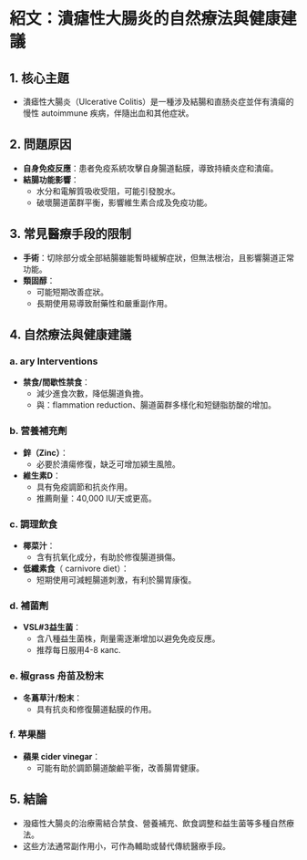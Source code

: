 # 紹文：潰瘧性大腸炎的自然療法與健康建議

## 1. 核心主題
- 潰瘧性大腸炎（Ulcerative Colitis）是一種涉及結腸和直肠炎症並伴有潰瘍的慢性 autoimmune 疾病，伴隨出血和其他症狀。

## 2. 問題原因
- **自身免疫反應**：患者免疫系統攻擊自身腸道黏膜，導致持續炎症和潰瘍。
- **結腸功能影響**：
  - 水分和電解質吸收受阻，可能引發脫水。
  - 破壞腸道菌群平衡，影響維生素合成及免疫功能。

## 3. 常見醫療手段的限制
- **手術**：切除部分或全部結腸雖能暫時緩解症狀，但無法根治，且影響腸道正常功能。
- **類固醇**：
  - 可能短期改善症狀。
  - 長期使用易導致耐藥性和嚴重副作用。

## 4. 自然療法與健康建議
### a. ary Interventions
- **禁食/間歇性禁食**：
  - 減少進食次數，降低腸道負擔。
  - 與：flammation reduction、腸道菌群多樣化和短鏈脂肪酸的增加。
  
### b. 营養補充劑
- **鋅（Zinc）**：
  - 必要於潰瘍修復，缺乏可增加潁生風險。
- **維生素D**：
  - 具有免疫調節和抗炎作用。
  - 推薦劑量：40,000 IU/天或更高。

### c. 調理飲食
- **椰菜汁**：
  - 含有抗氧化成分，有助於修復腸道損傷。
- **低纖素食**（ carnivore diet）：
  - 短期使用可減輕腸道刺激，有利於腸胃康復。

### d. 補菌劑
- **VSL#3益生菌**：
  - 含八種益生菌株，劑量需逐漸增加以避免免疫反應。
  - 推荐每日服用4-8 капс.

### e. 椒grass 舟苗及粉末
- **冬蔦草汁/粉末**：
  - 具有抗炎和修復腸道黏膜的作用。

### f. 苹果醋
- **蘋果 cider vinegar**：
  - 可能有助於調節腸道酸鹼平衡，改善腸胃健康。

## 5. 結論
- 潑瘧性大腸炎的治療需結合禁食、營養補充、飲食調整和益生菌等多種自然療法。
- 这些方法通常副作用小，可作為輔助或替代傳統醫療手段。